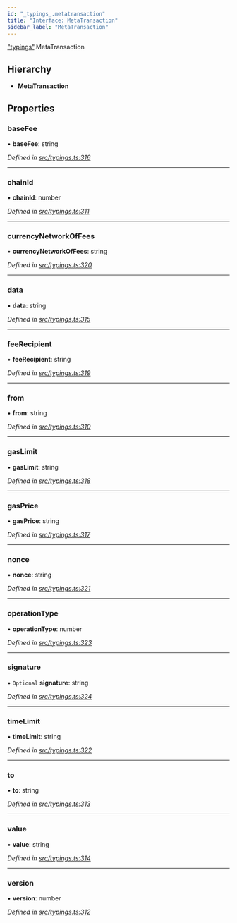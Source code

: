 ```yaml
---
id: "_typings_.metatransaction"
title: "Interface: MetaTransaction"
sidebar_label: "MetaTransaction"
---
```


["typings"](../modules/_typings_.md).MetaTransaction

## Hierarchy

* **MetaTransaction**

## Properties

### baseFee

•  **baseFee**: string

*Defined in [src/typings.ts:316](https://github.com/trustlines-protocol/clientlib/blob/a897659/src/typings.ts#L316)*

___

### chainId

•  **chainId**: number

*Defined in [src/typings.ts:311](https://github.com/trustlines-protocol/clientlib/blob/a897659/src/typings.ts#L311)*

___

### currencyNetworkOfFees

•  **currencyNetworkOfFees**: string

*Defined in [src/typings.ts:320](https://github.com/trustlines-protocol/clientlib/blob/a897659/src/typings.ts#L320)*

___

### data

•  **data**: string

*Defined in [src/typings.ts:315](https://github.com/trustlines-protocol/clientlib/blob/a897659/src/typings.ts#L315)*

___

### feeRecipient

•  **feeRecipient**: string

*Defined in [src/typings.ts:319](https://github.com/trustlines-protocol/clientlib/blob/a897659/src/typings.ts#L319)*

___

### from

•  **from**: string

*Defined in [src/typings.ts:310](https://github.com/trustlines-protocol/clientlib/blob/a897659/src/typings.ts#L310)*

___

### gasLimit

•  **gasLimit**: string

*Defined in [src/typings.ts:318](https://github.com/trustlines-protocol/clientlib/blob/a897659/src/typings.ts#L318)*

___

### gasPrice

•  **gasPrice**: string

*Defined in [src/typings.ts:317](https://github.com/trustlines-protocol/clientlib/blob/a897659/src/typings.ts#L317)*

___

### nonce

•  **nonce**: string

*Defined in [src/typings.ts:321](https://github.com/trustlines-protocol/clientlib/blob/a897659/src/typings.ts#L321)*

___

### operationType

•  **operationType**: number

*Defined in [src/typings.ts:323](https://github.com/trustlines-protocol/clientlib/blob/a897659/src/typings.ts#L323)*

___

### signature

• `Optional` **signature**: string

*Defined in [src/typings.ts:324](https://github.com/trustlines-protocol/clientlib/blob/a897659/src/typings.ts#L324)*

___

### timeLimit

•  **timeLimit**: string

*Defined in [src/typings.ts:322](https://github.com/trustlines-protocol/clientlib/blob/a897659/src/typings.ts#L322)*

___

### to

•  **to**: string

*Defined in [src/typings.ts:313](https://github.com/trustlines-protocol/clientlib/blob/a897659/src/typings.ts#L313)*

___

### value

•  **value**: string

*Defined in [src/typings.ts:314](https://github.com/trustlines-protocol/clientlib/blob/a897659/src/typings.ts#L314)*

___

### version

•  **version**: number

*Defined in [src/typings.ts:312](https://github.com/trustlines-protocol/clientlib/blob/a897659/src/typings.ts#L312)*
